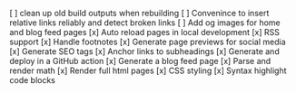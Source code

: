 [ ] clean up old build outputs when rebuilding
[ ] Convenince to insert relative links reliably and detect broken links
[ ] Add og images for home and blog feed pages
[x] Auto reload pages in local development
[x] RSS support
[x] Handle footnotes
[x] Generate page previews for social media
[x] Generate SEO tags
[x] Anchor links to subheadings
[x] Generate and deploy in a GitHub action
[x] Generate a blog feed page
[x] Parse and render math
[x] Render full html pages
[x] CSS styling
[x] Syntax highlight code blocks
